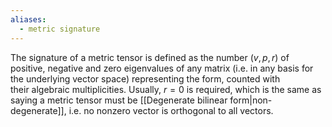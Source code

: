 ```yaml
---
aliases:
  - metric signature
---
```

The signature of a metric tensor is defined as the number $(v, p, r)$ of positive, negative and zero eigenvalues of any matrix (i.e. in any basis for the underlying vector space) representing the form, counted with their algebraic multiplicities. Usually, $r = 0$ is required, which is the same as saying a metric tensor must be [[Degenerate bilinear form|non-degenerate]], i.e. no nonzero vector is orthogonal to all vectors.